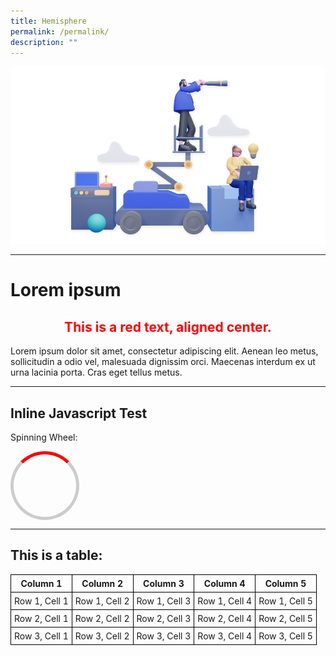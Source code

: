```yaml
---
title: Hemisphere
permalink: /permalink/
description: ""
---
```


![](/images/vision-and-mission.png)

<hr>

<h1>Lorem ipsum</h1>
<h2 style="color: red; text-align: center;">This is a red text, aligned center.</h2>
<p>Lorem ipsum dolor sit amet, consectetur adipiscing elit. Aenean leo metus, sollicitudin a odio vel, malesuada dignissim orci. Maecenas interdum ex ut urna lacinia porta. Cras eget tellus metus.</p>

<hr>

<h2>Inline Javascript Test</h2>
<p>Spinning Wheel:</p>

<p></p><div style="width: 100px; height: 100px; border: 5px solid #ccc; border-top-color: #ff0000; border-radius: 50%; animation: spin 1s linear infinite;" id="spinner"></div><p></p>

<hr>

<h2>This is a table:</h2>
<table style="border-collapse: collapse;">
  <tbody><tr>
    <th style="border: 1px solid black; padding: 5px;">Column 1</th>
    <th style="border: 1px solid black; padding: 5px;">Column 2</th>
    <th style="border: 1px solid black; padding: 5px;">Column 3</th>
    <th style="border: 1px solid black; padding: 5px;">Column 4</th>
    <th style="border: 1px solid black; padding: 5px;">Column 5</th>
  </tr>
  <tr>
    <td style="border: 1px solid black; padding: 5px;">Row 1, Cell 1</td>
    <td style="border: 1px solid black; padding: 5px;">Row 1, Cell 2</td>
    <td style="border: 1px solid black; padding: 5px;">Row 1, Cell 3</td>
    <td style="border: 1px solid black; padding: 5px;">Row 1, Cell 4</td>
    <td style="border: 1px solid black; padding: 5px;">Row 1, Cell 5</td>
  </tr>
  <tr>
    <td style="border: 1px solid black; padding: 5px;">Row 2, Cell 1</td>
    <td style="border: 1px solid black; padding: 5px;">Row 2, Cell 2</td>
    <td style="border: 1px solid black; padding: 5px;">Row 2, Cell 3</td>
    <td style="border: 1px solid black; padding: 5px;">Row 2, Cell 4</td>
    <td style="border: 1px solid black; padding: 5px;">Row 2, Cell 5</td>
  </tr>
  <tr>
    <td style="border: 1px solid black; padding: 5px;">Row 3, Cell 1</td>
    <td style="border: 1px solid black; padding: 5px;">Row 3, Cell 2</td>
    <td style="border: 1px solid black; padding: 5px;">Row 3, Cell 3</td>
    <td style="border: 1px solid black; padding: 5px;">Row 3, Cell 4</td>
    <td style="border: 1px solid black; padding: 5px;">Row 3, Cell 5</td>
  </tr>
</tbody></table>
